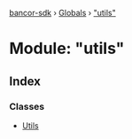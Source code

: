 [bancor-sdk](../README.md) › [Globals](../globals.md) › ["utils"](_utils_.md)

# Module: "utils"

## Index

### Classes

* [Utils](../classes/_utils_.utils.md)
